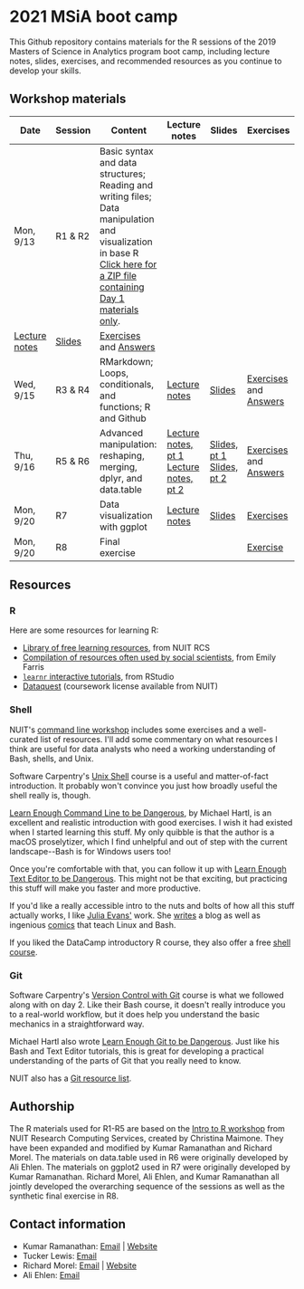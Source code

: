 # 2021 MSiA boot camp

This Github repository contains materials for the R sessions of the 2019 Masters of Science in Analytics program boot camp, including lecture notes, slides, exercises, and recommended resources as you continue to develop your skills.

## Workshop materials

| Date      | Session | Content                                                                                                    | Lecture notes                                                                                                                                                                          | Slides                                                                                                                                                         | Exercises                                                                                                                                                                                            |
|-----------|---------|------------------------------------------------------------------------------------------------------------|----------------------------------------------------------------------------------------------------------------------------------------------------------------------------------------|----------------------------------------------------------------------------------------------------------------------------------------------------------------|------------------------------------------------------------------------------------------------------------------------------------------------------------------------------------------------------|
| Mon, 9/13 | R1 & R2 | Basic syntax and data structures; Reading and writing files; Data manipulation and visualization in base R<br>[Click here for a ZIP file containing Day 1 materials only](https://github.com/msia/bootcamp-2021/raw/master/day1_only.zip).
 | [Lecture notes](https://msia.github.io/bootcamp-2021/lecturenotes/R1-R2_lecturenotes)                                                                                                  | [Slides](https://msia.github.io/bootcamp-2021/lectureslides/R1-R2_slides)                                                                                      | [Exercises](https://github.com/MSIA/bootcamp-2021/blob/master/exercises/R1-R2_exercises.R) and [Answers](https://github.com/MSIA/bootcamp-2021/blob/master/exercises/R1-R2_exercises_with_answers.R) |
| Wed, 9/15 | R3 & R4 | RMarkdown; Loops, conditionals, and functions; R and Github                                                | [Lecture notes](https://msia.github.io/bootcamp-2021/lecturenotes/R3-R4_lecturenotes)                                                                                                  | [Slides](https://msia.github.io/bootcamp-2021/lectureslides/R3-R4_slides)                                                                                      | [Exercises](https://msia.github.io/bootcamp-2021/exercises/R3-R4_exercises_no_answers.html) and [Answers](https://msia.github.io/bootcamp-2021/exercises/R3-R4_exercises_with_answers.html)          |
| Thu, 9/16 | R5 & R6 | Advanced manipulation: reshaping, merging, dplyr, and data.table                                           | [Lecture notes, pt 1](https://msia.github.io/bootcamp-2021/lecturenotes/R5_lecturenotes)<br />[Lecture notes, pt 2](https://msia.github.io/bootcamp-2021/lecturenotes/R6_lecturenotes) | [Slides, pt 1](https://msia.github.io/bootcamp-2021/lectureslides/R5_slides)<br />[Slides, pt 2](https://msia.github.io/bootcamp-2021/lectureslides/R6_slides) | [Exercises](https://msia.github.io/bootcamp-2021/exercises/R5-R6_exercises_no_answers.html) and [Answers](https://msia.github.io/bootcamp-2021/exercises/R5-R6_exercises_with_answers.html)          |
| Mon, 9/20 | R7      | Data visualization with ggplot                                                                             | [Lecture notes](https://msia.github.io/bootcamp-2021/lecturenotes/R7_lecturenotes)                                                                                                     | [Slides](https://msia.github.io/bootcamp-2021/lectureslides/R7_slides)                                                                                         | [Exercises](https://github.com/kumarhk/bootcamp-2021/blob/master/exercises/R7_exercises.md)                                                                                                                          |
| Mon, 9/20 | R8      | Final exercise                                                                                             |                                                                                                                                                                                        |                                                                                                                                                                | [Exercise](https://github.com/MSIA/bootcamp-2021/blob/master/exercises/R8_final-exercise-instructions.md)                                                                                            |

## Resources

### R

Here are some resources for learning R:

-   [Library of free learning resources](https://sites.northwestern.edu/researchcomputing/category/learning-resources/), from NUIT RCS
-   [Compilation of resources often used by social scientists](https://efarristcu.medium.com/teaching-myself-r-c03c52361bed), from Emily Farris
-   [`learnr` interactive tutorials](https://rstudio.github.io/learnr/), from RStudio
-   [Dataquest](https://www.it.northwestern.edu/research/campus-events/data-camp.html) (coursework license available from NUIT)

### Shell

NUIT's [command line workshop](https://github.com/nuitrcs/commandlineworkshop) includes some exercises and a well-curated list of resources. I'll add some commentary on what resources I think are useful for data analysts who need a working understanding of Bash, shells, and Unix.

Software Carpentry's [Unix Shell](http://swcarpentry.github.io/shell-novice/) course is a useful and matter-of-fact introduction. It probably won't convince you just how broadly useful the shell really is, though.

[Learn Enough Command Line to be Dangerous](https://www.learnenough.com/command-line-tutorial), by Michael Hartl, is an excellent and realistic introduction with good exercises. I wish it had existed when I started learning this stuff. My only quibble is that the author is a macOS proselytizer, which I find unhelpful and out of step with the current landscape--Bash is for Windows users too!

Once you're comfortable with that, you can follow it up with [Learn Enough Text Editor to be Dangerous](https://www.learnenough.com/text-editor-tutorial). This might not be that exciting, but practicing this stuff will make you faster and more productive.

If you'd like a really accessible intro to the nuts and bolts of how all this stuff actually works, I like [Julia Evans'](https://twitter.com/b0rk) work. She [writes](https://jvns.ca/) a blog as well as ingenious [comics](https://twitter.com/i/moments/1026078161115729920) that teach Linux and Bash.

If you liked the DataCamp introductory R course, they also offer a free [shell course](https://www.datacamp.com/courses/introduction-to-shell-for-data-science).

### Git

Software Carpentry's [Version Control with Git](http://swcarpentry.github.io/git-novice/) course is what we followed along with on day 2. Like their Bash course, it doesn't really introduce you to a real-world workflow, but it does help you understand the basic mechanics in a straightforward way.

Michael Hartl also wrote [Learn Enough Git to be Dangerous](https://www.learnenough.com/git-tutorial). Just like his Bash and Text Editor tutorials, this is great for developing a practical understanding of the parts of Git that you really need to know.

NUIT also has a [Git resource list](https://github.com/nuitrcs/gitworkshop).

## Authorship

The R materials used for R1-R5 are based on the [Intro to R workshop](https://github.com/nuitrcs/r_intro_june2018) from NUIT Research Computing Services, created by Christina Maimone. They have been expanded and modified by Kumar Ramanathan and Richard Morel. The materials on data.table used in R6 were originally developed by Ali Ehlen. The materials on ggplot2 used in R7 were originally developed by Kumar Ramanathan. Richard Morel, Ali Ehlen, and Kumar Ramanathan all jointly developed the overarching sequence of the sessions as well as the synthetic final exercise in R8.

## Contact information

-   Kumar Ramanathan: [Email](mailto:kumar.ramanathan@u.northwestern.edu) \| [Website](http://www.kumar.fyi)
-   Tucker Lewis: [Email](mailto:matthewlewis2018@u.northwestern.edu)
-   Richard Morel: [Email](mailto:richard.morel@u.northwestern.edu) \| [Website](http://ramorel.github.io)
-   Ali Ehlen: [Email](mailto:AnnalieseEhlen2020@u.northwestern.edu)
